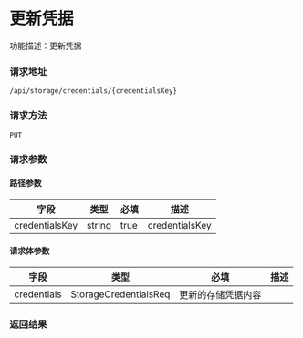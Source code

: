 # 更新凭据
功能描述：更新凭据

### 请求地址
```
/api/storage/credentials/{credentialsKey}
```

### 请求方法
`PUT`
### 请求参数
#### 路径参数

| 字段 | 类型 | 必填 | 描述 |
| -------- | -------- | -------- | -------- |
| credentialsKey     | string   | true       | credentialsKey |



#### 请求体参数
| 字段 | 类型 | 必填 | 描述 |
| -------- | -------- | -------- | -------- |
| credentials     | StorageCredentialsReq   | 更新的存储凭据内容 |

### 返回结果

